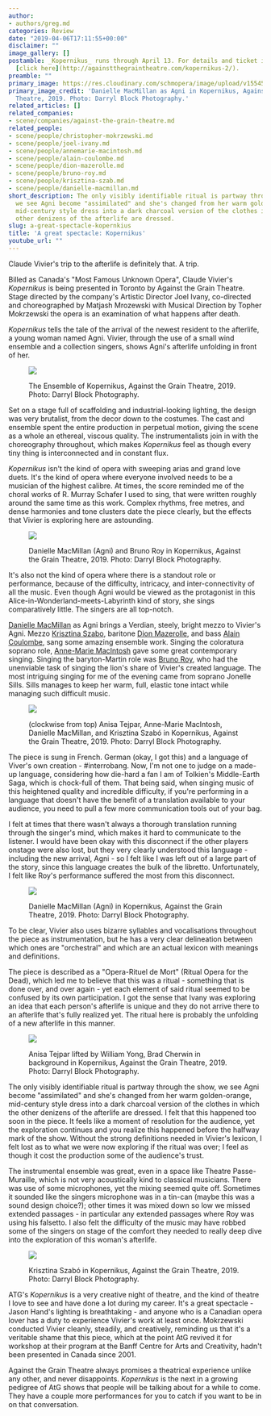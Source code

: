 ```yaml
---
author:
- authors/greg.md
categories: Review
date: "2019-04-06T17:11:55+00:00"
disclaimer: ""
image_gallery: []
postamble: _Kopernikus_ runs through April 13. For details and ticket information,
  [click here](http://againstthegraintheatre.com/kopernikus-2/).
preamble: ""
primary_image: https://res.cloudinary.com/schmopera/image/upload/v1554572203/media/2019/04/sq190403_ATG_KOPERNIKUS_703.jpg
primary_image_credit: 'Danielle MacMillan as Agni in Kopernikus, Against the Grain
  Theatre, 2019. Photo: Darryl Block Photography.'
related_articles: []
related_companies:
- scene/companies/against-the-grain-theatre.md
related_people:
- scene/people/christopher-mokrzewski.md
- scene/people/joel-ivany.md
- scene/people/annemarie-macintosh.md
- scene/people/alain-coulombe.md
- scene/people/dion-mazerolle.md
- scene/people/bruno-roy.md
- scene/people/krisztina-szab.md
- scene/people/danielle-macmillan.md
short_description: The only visibly identifiable ritual is partway through the show,
  we see Agni become "assimilated" and she's changed from her warm golden-orange,
  mid-century style dress into a dark charcoal version of the clothes in which the
  other denizens of the afterlife are dressed.
slug: a-great-spectacle-kopernkius
title: 'A great spectacle: Kopernikus'
youtube_url: ""
---
```

Claude Vivier's trip to the afterlife is definitely that. A trip.

Billed as Canada's "Most Famous Unknown Opera", Claude Vivier's _Kopernikus_ is being presented in Toronto by Against the Grain Theatre. Stage directed by the company's Artistic Director Joel Ivany, co-directed and choreographed by Matjash Mrozewski with Musical Direction by Topher Mokrzewski the opera is an examination of what happens after death.

_Kopernikus_ tells the tale of the arrival of the newest resident to the afterlife, a young woman named Agni. Vivier, through the use of a small wind ensemble and a collection singers, shows Agni's afterlife unfolding in front of her.

<figure data-type="image">

![](https://res.cloudinary.com/schmopera/image/upload/v1554572278/media/2019/04/190403_ATG_KOPERNIKUS_356.jpg)

<figcaption>The Ensemble of Kopernikus, Against the Grain Theatre, 2019. Photo: Darryl Block Photography.</figcaption>

</figure>

Set on a stage full of scaffolding and industrial-looking lighting, the design was very brutalist, from the decor down to the costumes. The cast and ensemble spent the entire production in perpetual motion, giving the scene as a whole an ethereal, viscous quality. The instrumentalists join in with the choreography throughout, which makes _Kopernikus_ feel as though every tiny thing is interconnected and in constant flux.

_Kopernikus_ isn't the kind of opera with sweeping arias and grand love duets. It's the kind of opera where everyone involved needs to be a musician of the highest calibre. At times, the score reminded me of the choral works of R. Murray Schafer I used to sing, that were written roughly around the same time as this work. Complex rhythms, free metres, and dense harmonies and tone clusters date the piece clearly, but the effects that Vivier is exploring here are astounding.

<figure data-type="image">

![](https://res.cloudinary.com/schmopera/image/upload/v1554572341/media/2019/04/190403_ATG_KOPERNIKUS_681.jpg)

<figcaption>Danielle MacMillan (Agni) and Bruno Roy in Kopernikus, Against the Grain Theatre, 2019. Photo: Darryl Block Photography.</figcaption>

</figure>

It's also not the kind of opera where there is a standout role or performance, because of the difficulty, intricacy, and inter-connectivity of all the music. Even though Agni would be viewed as the protagonist in this Alice-in-Wonderland-meets-Labyrinth kind of story, she sings comparatively little. The singers are all top-notch.

[Danielle MacMillan](/scene/people/danielle-macmillan/) as Agni brings a Verdian, steely, bright mezzo to Vivier's Agni. Mezzo [Krisztina Szabo](/scene/people/krisztina-szabo/), baritone [Dion Mazerolle](/scene/people/dion-mazerolle/), and bass [Alain Coulombe](/scene/people/alain-coulombe/), sang some amazing ensemble work. Singing the coloratura soprano role, [Anne-Marie MacIntosh](/scene/people/anne-marie-macintosh/) gave some great contemporary singing. Singing the baryton-Martin role was [Bruno Roy](/scene/people/bruno-roy/), who had the unenviable task of singing the lion's share of Vivier's created language. The most intriguing singing for me of the evening came from soprano Jonelle Sills. Sills manages to keep her warm, full, elastic tone intact while managing such difficult music.

<figure data-type="image">

![](https://res.cloudinary.com/schmopera/image/upload/v1554572383/media/2019/04/190403_ATG_KOPERNIKUS_865.jpg)

<figcaption>(clockwise from top) Anisa Tejpar, Anne-Marie MacIntosh, Danielle MacMillan, and Krisztina Szabó in Kopernikus, Against the Grain Theatre, 2019. Photo: Darryl Block Photography.</figcaption>

</figure>

The piece is sung in French. German (okay, I got this) and a language of Viver's own creation - #interrobang. Now, I'm not one to judge on a made-up language, considering how die-hard a fan I am of Tolkien's Middle-Earth Saga, which is chock-full of them. That being said, when singing music of this heightened quality and incredible difficulty, if you're performing in a language that doesn't have the benefit of a translation available to your audience, you need to pull a few more communication tools out of your bag.

I felt at times that there wasn't always a thorough translation running through the singer's mind, which makes it hard to communicate to the listener. I would have been okay with this disconnect if the other players onstage were also lost, but they very clearly understood this language - including the new arrival, Agni - so I felt like I was left out of a large part of the story, since this language creates the bulk of the libretto. Unfortunately, I felt like Roy's performance suffered the most from this disconnect.

<figure data-type="image">

![](https://res.cloudinary.com/schmopera/image/upload/v1554572461/media/2019/04/190403_ATG_KOPERNIKUS_203.jpg)

<figcaption>Danielle MacMillan (Agni) in Kopernikus, Against the Grain Theatre, 2019. Photo: Darryl Block Photography.</figcaption>

</figure>

To be clear, Vivier also uses bizarre syllables and vocalisations throughout the piece as instrumentation, but he has a very clear delineation between which ones are "orchestral" and which are an actual lexicon with meanings and definitions.

The piece is described as a "Opera-Rituel de Mort" (Ritual Opera for the Dead), which led me to believe that this was a ritual - something that is done over, and over again - yet each element of said ritual seemed to be confused by its own participation. I got the sense that Ivany was exploring an idea that each person's afterlife is unique and they do not arrive there to an afterlife that's fully realized yet. The ritual here is probably the unfolding of a new afterlife in this manner.

<figure data-type="image">

![](https://res.cloudinary.com/schmopera/image/upload/v1554572488/media/2019/04/190403_ATG_KOPERNIKUS_1198.jpg)

<figcaption>Anisa Tejpar lifted by William Yong, Brad Cherwin in background in Kopernikus, Against the Grain Theatre, 2019. Photo: Darryl Block Photography.</figcaption>

</figure>

The only visibly identifiable ritual is partway through the show, we see Agni become "assimilated" and she's changed from her warm golden-orange, mid-century style dress into a dark charcoal version of the clothes in which the other denizens of the afterlife are dressed. I felt that this happened too soon in the piece. It feels like a moment of resolution for the audience, yet the exploration continues and you realize this happened before the halfway mark of the show. Without the strong definitions needed in Vivier's lexicon, I felt lost as to what we were now exploring if the ritual was over; I feel as though it cost the production some of the audience's trust.

The instrumental ensemble was great, even in a space like Theatre Passe-Muraille, which is not very acoustically kind to classical musicians. There was use of some microphones, yet the mixing seemed quite off. Sometimes it sounded like the singers microphone was in a tin-can (maybe this was a sound design choice?); other times it was mixed down so low we missed extended passages - in particular any extended passages where Roy was using his falsetto. I also felt the difficulty of the music may have robbed some of the singers on stage of the comfort they needed to really deep dive into the exploration of this woman's afterlife.

<figure data-type="image">

![](https://res.cloudinary.com/schmopera/image/upload/v1554572514/media/2019/04/190403_ATG_KOPERNIKUS_948.jpg)

<figcaption>Krisztina Szabó in Kopernikus, Against the Grain Theatre, 2019. Photo: Darryl Block Photography.</figcaption>

</figure>

ATG's _Kopernikus_ is a very creative night of theatre, and the kind of theatre I love to see and have done a lot during my career. It's a great spectacle - Jason Hand's lighting is breathtaking - and anyone who is a Canadian opera lover has a duty to experience Vivier's work at least once. Mokrzewski conducted Vivier cleanly, steadily, and creatively, reminding us that it's a veritable shame that this piece, which at the point AtG revived it for workshop at their program at the Banff Centre for Arts and Creativity, hadn't been presented in Canada since 2001.

Against the Grain Theatre always promises a theatrical experience unlike any other, and never disappoints. _Kopernikus_ is the next in a growing pedigree of AtG shows that people will be talking about for a while to come. They have a couple more performances for you to catch if you want to be in on that conversation.